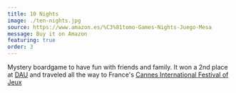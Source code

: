 ```yaml
---
title: 10 Nights
image: ./ten-nights.jpg
source: https://www.amazon.es/%C3%81tomo-Games-Nights-Juego-Mesa
message: Buy it on Amazon
featuring: true
order: 3
---
```


Mystery boardgame to have fun with friends and family.
It won a 2nd place at [DAU](https://www.verkami.com/games-contest-2020) and traveled all the way to France's
[Cannes International Festival of Jeux](https://www.festivaldesjeux-cannes.com/en/)
